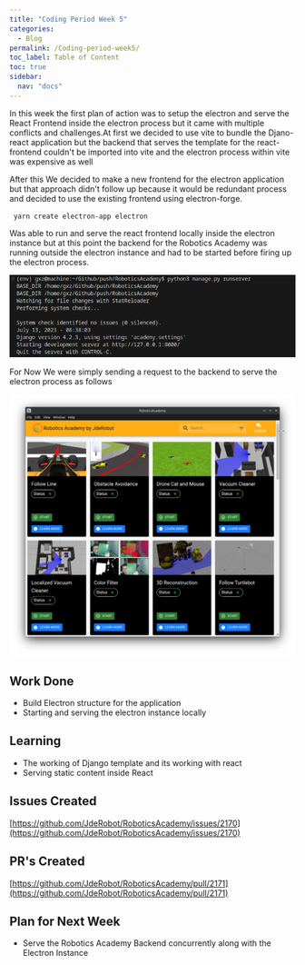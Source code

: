 ```yaml
---
title: "Coding Period Week 5"
categories:
  - Blog
permalink: /Coding-period-week5/
toc_label: Table of Content
toc: true
sidebar:
  nav: "docs"
---
```


In this week the first plan of action was to setup the electron and serve the React Frontend inside the electron process but 
it came with multiple conflicts and challenges.At first we decided to use vite to bundle the Djano-react application but the backend that serves the template for the react-frontend couldn't be imported into vite and the electron process within vite was expensive as well

After this We decided to make a new frontend for the electron application but that approach didn't follow up because it would be redundant process and decided to use the existing frontend using electron-forge.

```console
 yarn create electron-app electron
```

Was able to run and serve the react frontend locally inside the electron instance but at this point the backend for the Robotics Academy was running outside the electron instance and had to be started before firing up the electron process.

 ![Backend Server](../assets/images/Codingweek5img1.png)

 For Now We were simply sending a request to the backend to serve the electron process as follows 

![Electron Instance](../assets/images/Codingweek5img2.png)

## Work Done 
* Build Electron structure for the application 
* Starting and serving the electron instance locally

## Learning 
* The working of Django template and its working with react
* Serving static content inside React

## Issues Created
[https://github.com/JdeRobot/RoboticsAcademy/issues/2170](https://github.com/JdeRobot/RoboticsAcademy/issues/2170)

## PR's Created
[https://github.com/JdeRobot/RoboticsAcademy/pull/2171](https://github.com/JdeRobot/RoboticsAcademy/pull/2171)


## Plan for Next Week
* Serve the Robotics Academy Backend concurrently along with the Electron Instance